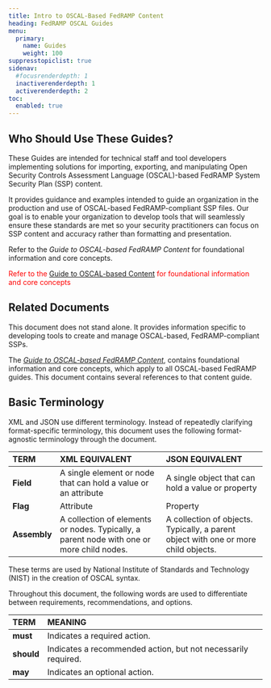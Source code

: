 ```yaml
---
title: Intro to OSCAL-Based FedRAMP Content
heading: FedRAMP OSCAL Guides
menu:
  primary:
    name: Guides
    weight: 100
suppresstopiclist: true
sidenav:
  #focusrenderdepth: 1
  inactiverenderdepth: 1
  activerenderdepth: 2
toc:
  enabled: true
---
```


## Who Should Use These Guides?
These Guides are intended for technical staff and tool developers implementing solutions for importing, exporting, and manipulating Open Security Controls Assessment Language (OSCAL)-based FedRAMP System Security Plan (SSP) content.

It provides guidance and examples intended to guide an organization in the production and use of OSCAL-based FedRAMP-compliant SSP files. Our goal is to enable your organization to develop tools that will seamlessly ensure these standards are met so your security practitioners can focus on SSP content and accuracy rather than formatting and presentation.

Refer to the *Guide to OSCAL-based FedRAMP Content* for foundational information and core concepts.

<!-- <img style="float: right;" src="/img/refer-to.png"> -->

<div class='callout'>
  <span style="color: red">Refer to the <a href="https://github.com/GSA/fedramp-automation/blob/master/documents/Guide_to_OSCAL-based_FedRAMP_Content.pdf">Guide to OSCAL-based Content</a> for foundational information and core concepts</span>
</div>

## Related Documents
This document does not stand alone. It provides information specific to developing tools to create and manage OSCAL-based, FedRAMP-compliant SSPs. 

The [*Guide to OSCAL-based FedRAMP Content*](https://github.com/GSA/fedramp-automation/raw/master/documents/Guide_to_OSCAL-based_FedRAMP_Content.pdf), contains foundational information and core concepts, which apply to all OSCAL-based FedRAMP guides. This document contains several references to that content guide.

## Basic Terminology
XML and JSON use different terminology. Instead of repeatedly clarifying format-specific terminology, this document uses the following format-agnostic terminology through the document. 

|**TERM**|**XML EQUIVALENT**|**JSON EQUIVALENT**|
| :- | :- | :- |
|**Field**|A single element or node that can hold a value or an attribute|A single object that can hold a value or property|
|**Flag**|Attribute|Property|
|**Assembly**|A collection of elements or nodes. Typically, a parent node with one or more child nodes.|A collection of objects. Typically, a parent object with one or more child objects.|

These terms are used by National Institute of Standards and Technology (NIST) in the creation of OSCAL syntax.

Throughout this document, the following words are used to differentiate between requirements, recommendations, and options.

|**TERM**|**MEANING**|
| :- | :- |
|**must**|Indicates a required action.|
|**should**|Indicates a recommended action, but not necessarily required.|
|**may**|Indicates an optional action.|

